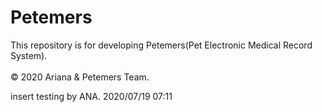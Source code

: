 # Petemers
This repository is for developing Petemers(Pet Electronic Medical Record System).
<br><br>© 2020 Ariana & Petemers Team.

insert testing by ANA. 2020/07/19 07:11 

